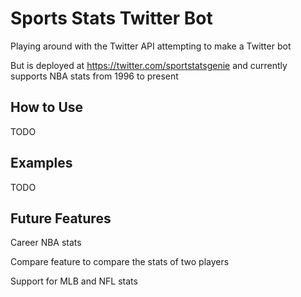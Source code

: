 # Sports Stats Twitter Bot
Playing around with the Twitter API attempting to make a Twitter bot

But is deployed at https://twitter.com/sportstatsgenie and currently supports NBA stats from 1996 to present

## How to Use
TODO

## Examples
TODO

## Future Features
Career NBA stats

Compare feature to compare the stats of two players

Support for MLB and NFL stats